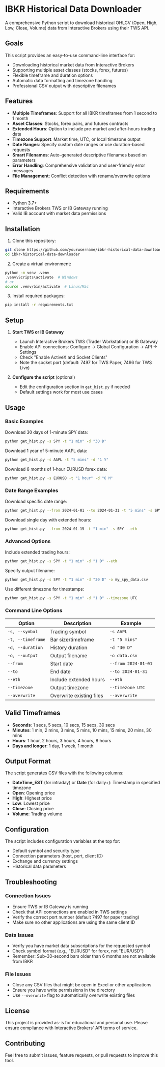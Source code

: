 # IBKR Historical Data Downloader

A comprehensive Python script to download historical OHLCV (Open, High, Low, Close, Volume) data from Interactive Brokers using their TWS API.

## Goals

This script provides an easy-to-use command-line interface for:
- Downloading historical market data from Interactive Brokers
- Supporting multiple asset classes (stocks, forex, futures)
- Flexible timeframe and duration options
- Automatic data formatting and timezone handling
- Professional CSV output with descriptive filenames

## Features

- **Multiple Timeframes**: Support for all IBKR timeframes from 1 second to 1 month
- **Asset Classes**: Stocks, forex pairs, and futures contracts
- **Extended Hours**: Option to include pre-market and after-hours trading data
- **Timezone Support**: Market time, UTC, or local timezone output
- **Date Ranges**: Specify custom date ranges or use duration-based requests
- **Smart Filenames**: Auto-generated descriptive filenames based on parameters
- **Error Handling**: Comprehensive validation and user-friendly error messages
- **File Management**: Conflict detection with rename/overwrite options

## Requirements

- Python 3.7+
- Interactive Brokers TWS or IB Gateway running
- Valid IB account with market data permissions

## Installation

1. Clone this repository:
```bash
git clone https://github.com/yourusername/ibkr-historical-data-downloader.git
cd ibkr-historical-data-downloader
```

2. Create a virtual environment:
```bash
python -m venv .venv
.venv\Scripts\activate  # Windows
# or
source .venv/bin/activate  # Linux/Mac
```

3. Install required packages:
```bash
pip install -r requirements.txt
```

## Setup

1. **Start TWS or IB Gateway**
   - Launch Interactive Brokers TWS (Trader Workstation) or IB Gateway
   - Enable API connections: Configure → Global Configuration → API → Settings
   - Check "Enable ActiveX and Socket Clients"
   - Note the socket port (default: 7497 for TWS Paper, 7496 for TWS Live)

2. **Configure the script** (optional)
   - Edit the configuration section in `get_hist.py` if needed
   - Default settings work for most use cases

## Usage

### Basic Examples

Download 30 days of 1-minute SPY data:
```bash
python get_hist.py -s SPY -t "1 min" -d "30 D"
```

Download 1 year of 5-minute AAPL data:
```bash
python get_hist.py -s AAPL -t "5 mins" -d "1 Y"
```

Download 6 months of 1-hour EURUSD forex data:
```bash
python get_hist.py -s EURUSD -t "1 hour" -d "6 M"
```

### Date Range Examples

Download specific date range:
```bash
python get_hist.py --from 2024-01-01 --to 2024-01-31 -t "5 mins" -s SPY
```

Download single day with extended hours:
```bash
python get_hist.py --from 2024-01-15 -t "1 min" -s SPY --eth
```

### Advanced Options

Include extended trading hours:
```bash
python get_hist.py -s SPY -t "1 min" -d "1 D" --eth
```

Specify output filename:
```bash
python get_hist.py -s SPY -t "1 min" -d "30 D" -o my_spy_data.csv
```

Use different timezone for timestamps:
```bash
python get_hist.py -s SPY -t "1 min" -d "1 D" --timezone UTC
```

### Command Line Options

| Option | Description | Example |
|--------|-------------|---------|
| `-s, --symbol` | Trading symbol | `-s AAPL` |
| `-t, --timeframe` | Bar size/timeframe | `-t "5 mins"` |
| `-d, --duration` | History duration | `-d "30 D"` |
| `-o, --output` | Output filename | `-o data.csv` |
| `--from` | Start date | `--from 2024-01-01` |
| `--to` | End date | `--to 2024-01-31` |
| `--eth` | Include extended hours | `--eth` |
| `--timezone` | Output timezone | `--timezone UTC` |
| `--overwrite` | Overwrite existing files | `--overwrite` |

## Valid Timeframes

- **Seconds**: 1 secs, 5 secs, 10 secs, 15 secs, 30 secs
- **Minutes**: 1 min, 2 mins, 3 mins, 5 mins, 10 mins, 15 mins, 20 mins, 30 mins
- **Hours**: 1 hour, 2 hours, 3 hours, 4 hours, 8 hours
- **Days and longer**: 1 day, 1 week, 1 month

## Output Format

The script generates CSV files with the following columns:
- **DateTime_EST** (for intraday) or **Date** (for daily+): Timestamp in specified timezone
- **Open**: Opening price
- **High**: Highest price
- **Low**: Lowest price  
- **Close**: Closing price
- **Volume**: Trading volume

## Configuration

The script includes configuration variables at the top for:
- Default symbol and security type
- Connection parameters (host, port, client ID)
- Exchange and currency settings
- Historical data parameters

## Troubleshooting

### Connection Issues
- Ensure TWS or IB Gateway is running
- Check that API connections are enabled in TWS settings
- Verify the correct port number (default 7497 for paper trading)
- Make sure no other applications are using the same client ID

### Data Issues
- Verify you have market data subscriptions for the requested symbol
- Check symbol format (e.g., "EURUSD" for forex, not "EUR/USD")
- Remember: Sub-30-second bars older than 6 months are not available from IBKR

### File Issues  
- Close any CSV files that might be open in Excel or other applications
- Ensure you have write permissions in the directory
- Use `--overwrite` flag to automatically overwrite existing files

## License

This project is provided as-is for educational and personal use. Please ensure compliance with Interactive Brokers' API terms of service.

## Contributing

Feel free to submit issues, feature requests, or pull requests to improve this tool.
